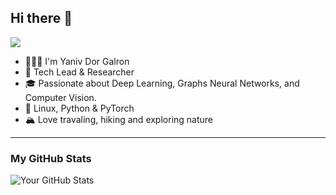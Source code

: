 ## Hi there 👋

![](https://komarev.com/ghpvc/?username=YanivDorGalron)

- 🧑🏽‍🦱 I'm Yaniv Dor Galron
- 📍 Tech Lead & Researcher
- 🎓 Passionate about Deep Learning, Graphs Neural Networks, and Computer Vision.
- 🐧 Linux, Python & PyTorch
- 🏔️ Love travaling, hiking and exploring nature

---
### My GitHub Stats
![Your GitHub Stats](https://github-readme-stats.vercel.app/api?username=YanivDorGalron&show_icons=true&theme=dark)

<!--
**YanivDorGalron/YanivDorGalron** is a ✨ _special_ ✨ repository because its `README.md` (this file) appears on your GitHub profile.

Here are some ideas to get you started:

- 🔭 I’m currently working on ...
- 🌱 I’m currently learning ...
- 👯 I’m looking to collaborate on ...
- 🤔 I’m looking for help with ...
- 💬 Ask me about ...
- 📫 How to reach me: ...
- 😄 Pronouns: ...
- ⚡ Fun fact: ...
-->
